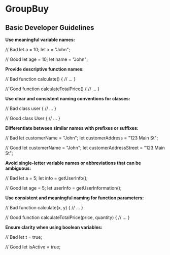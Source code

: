 # GroupBuy

## Basic Developer Guidelines

**Use meaningful variable names:**

// Bad
let a = 10;
let x = "John";

// Good
let age = 10;
let name = "John";

**Provide descriptive function names:**

// Bad
function calculate() {
  // ...
}

// Good
function calculateTotalPrice() {
  // ...
}

**Use clear and consistent naming conventions for classes:**

// Bad
class user {
  // ...
}

// Good
class User {
  // ...
}

**Differentiate between similar names with prefixes or suffixes:**

// Bad
let customerName = "John";
let customerAddress = "123 Main St";

// Good
let customerName = "John";
let customerAddressStreet = "123 Main St";

**Avoid single-letter variable names or abbreviations that can be ambiguous:**

// Bad
let a = 5;
let info = getUserInfo();

// Good
let age = 5;
let userInfo = getUserInformation();

**Use consistent and meaningful naming for function parameters:**

// Bad
function calculate(x, y) {
  // ...
}

// Good
function calculateTotalPrice(price, quantity) {
  // ...
}

**Ensure clarity when using boolean variables:**

// Bad
let t = true;

// Good
let isActive = true;
